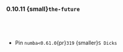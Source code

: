 ### 0.10.11 {small}`the-future`

```{rubric} Features
```
```{rubric} Performance
```

```{rubric} Bug fixes
```

```{rubric} Misc
```
* Pin `numba<0.61.0`{pr}`319` {smaller}`S Dicks`
